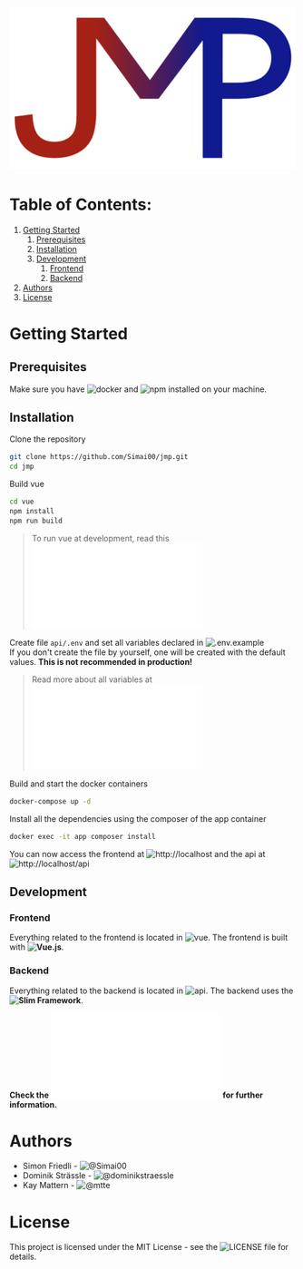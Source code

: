 # ![JMP](logo.png)

# Table of Contents:
1. [Getting Started](#getting-started)
    1. [Prerequisites](#prerequisites)
    2. [Installation](#installation)
    3. [Development](#development)
        1. [Frontend](#frontend)
        2. [Backend](#backend)
2. [Authors](#authors)
3. [License](#license)
    
    

# Getting Started

## Prerequisites

Make sure you have ![docker](https://www.docker.com/) and ![npm](https://www.npmjs.com/) installed on your machine.

## Installation

Clone the repository
```bash
git clone https://github.com/Simai00/jmp.git
cd jmp
```

Build vue
```bash
cd vue
npm install
npm run build
```
> To run vue at development, read this ![doc](vue/README.md)

Create file `api/.env` and set all variables declared in ![.env.example](api/.env.example)  
If you don't create the file by yourself, one will be created with the default values. **This is not recommended in production!**   
> Read more about all variables at ![dotenv](docs/dotenv.md)

Build and start the docker containers
```bash
docker-compose up -d
```

Install all the dependencies using the composer of the app container
````bash
docker exec -it app composer install
````

You can now access the frontend at ![http://localhost](http://localhost) and the api at ![http://localhost/api](http://localhost/api)

## Development

### Frontend

Everything related to the frontend is located in ![vue](vue). The frontend is built with **![Vue.js](https://vuejs.org/)**.
### Backend

Everything related to the backend is located in ![api](api). The backend uses the **![Slim Framework](https://www.slimframework.com/)**.

**Check the ![documentation](docs/README.md) for further information.**

# Authors

- Simon Friedli - ![@Simai00](https://github.com/Simai00)
- Dominik Strässle - ![@dominikstraessle](https://github.com/dominikstraessle)
- Kay Mattern - ![@mtte](https://github.com/mtte)

# License

This project is licensed under the MIT License - see the ![LICENSE](LICENSE) file for details.
